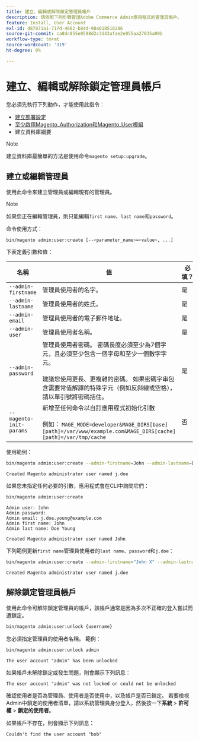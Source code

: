 ```yaml
---
title: 建立、編輯或解除鎖定管理員帳戶
description: 請依照下列步驟管理Adobe Commerce Admin應用程式的管理員帳戶。
feature: Install, User Account
exl-id: d87871a1-717d-4662-b84d-98a018518286
source-git-commit: ca8dc855e0598d2c3d43afae2e055aa27035a09b
workflow-type: tm+mt
source-wordcount: '319'
ht-degree: 0%

---
```


# 建立、編輯或解除鎖定管理員帳戶

您必須先執行下列動作，才能使用此指令：

- [建立部署設定](deployment.md)
- [至少啟用Magento_Authorization和Magento_User模組](manage-modules.md)
- 建立資料庫綱要

>[!NOTE]
>
>建立資料庫最簡單的方法是使用命令`magento setup:upgrade`。

## 建立或編輯管理員

使用此命令來建立管理員或編輯現有的管理員。

>[!NOTE]
>
>如果您正在編輯管理員，則只能編輯`first name`、`last name`和`password`。

命令使用方式：

```bash
bin/magento admin:user:create [--<parameter_name>=<value>, ...]
```

下表定義引數和值：

| 名稱 | 值 | 必填？ |
|--- |--- |--- |
| `--admin-firstname` | 管理員使用者的名字。 | 是 |
| `--admin-lastname` | 管理員使用者的姓氏。 | 是 |
| `--admin-email` | 管理員使用者的電子郵件地址。 | 是 |
| `--admin-user` | 管理員使用者名稱。 | 是 |
| `--admin-password` | 管理員使用者密碼。 密碼長度必須至少為7個字元，且必須至少包含一個字母和至少一個數字字元。 <br><br>建議您使用更長、更複雜的密碼。 如果密碼字串包含需要常值解譯的特殊字元（例如反斜線或空格），請以單引號將密碼括住。 | 是 |
| `--magento-init-params` | 新增至任何命令以自訂應用程式初始化引數<br/><br/>例如： `MAGE_MODE=developer&MAGE_DIRS[base][path]=/var/www/example.com&MAGE_DIRS[cache][path]=/var/tmp/cache` | 否 |

使用範例：

```bash
bin/magento admin:user:create --admin-firstname=John --admin-lastname=Doe --admin-email=j.doe@example.com --admin-user=j.doe --admin-password=A0b9%t3g
```

```
Created Magento administrator user named j.doe
```

如果您未指定任何必要的引數，應用程式會在CLI中詢問它們：

```bash
bin/magento admin:user:create
```

```
Admin user: John
Admin password:
Admin email: j.doe.young@example.com
Admin first name: John
Admin last name: Doe Young
```

```
Created Magento administrator user named John
```

下列範例更新`first name`管理員使用者的`last name`、`password`和`j.doe`：

```bash
bin/magento admin:user:create --admin-firstname="John X" --admin-lastname="Doe X" --admin-email=j.doe@example.com --admin-user=j.doe --admin-password=A1234567
```

```
Created Magento administrator user named j.doe
```

## 解除鎖定管理員帳戶

使用此命令可解除鎖定管理員的帳戶，該帳戶通常是因為多次不正確的登入嘗試而遭鎖定。

```bash
bin/magento admin:user:unlock {username}
```

您必須指定管理員的使用者名稱。 範例：

```bash
bin/magento admin:user:unlock admin
```

```
The user account "admin" has been unlocked
```

如果帳戶未解除鎖定或發生問題，則會顯示下列訊息：

```
The user account "admin" was not locked or could not be unlocked
```

確認使用者是否為管理員、使用者是否使用中，以及帳戶是否已鎖定。 若要檢視Admin中鎖定的使用者清單，請以系統管理員身分登入，然後按一下&#x200B;**系統** > **許可權** > **鎖定的使用者**。

如果帳戶不存在，則會顯示下列訊息：

```
Couldn't find the user account "bob"
```
